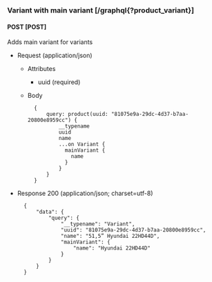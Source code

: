 ### Variant with main variant [/graphql{?product_variant}]

#### POST [POST]

Adds main variant for variants

- Request (application/json)

    - Attributes

        - uuid (required)

    - Body

            {
                query: product(uuid: "81075e9a-29dc-4d37-b7aa-20800e8959cc") {
                    __typename
                    uuid
                    name
                    ...on Variant {
                      mainVariant {
                        name
                      }
                    }
                }
            }

- Response 200 (application/json; charset=utf-8)

        {
            "data": {
                "query": {
                    "__typename": "Variant",
                    "uuid": "81075e9a-29dc-4d37-b7aa-20800e8959cc",
                    "name": "51,5” Hyundai 22HD44D",
                    "mainVariant": {
                        "name": "Hyundai 22HD44D"
                    }
                }
            }
        }
